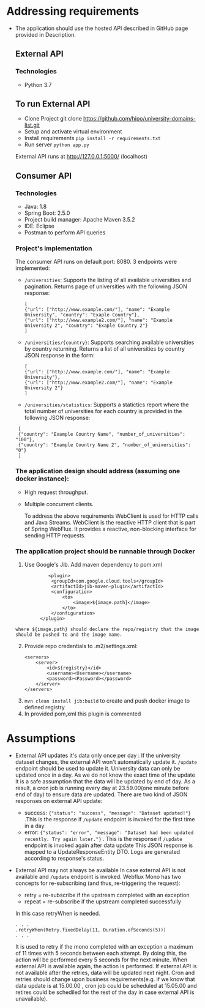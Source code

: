 # Addressing requirements
* The application should use the hosted API described in GitHub page provided in Description.
  ## External API 
  ### Technologies
  * Python 3.7
  ## To run External API
	* Clone Project git clone https://github.com/hipo/university-domains-list.git 
	* Setup and activate virtual environment
	* Install requirements ```pip install -r requirements.txt```
	* Run server ```python app.py```

	External API runs at http://127.0.0.1:5000/ (localhost)
	
  ## Consumer API
  ### Technologies
  * Java: 1.8
  * Spring Boot: 2.5.0  
  * Project build manager: Apache Maven 3.5.2
  * IDE: Eclipse
  * Postman to perform API queries
 
   ### Project's implementation
   The consumer API runs on default port: 8080. 3 endpoints were implemented:
   * ```/universities```: Supports the listing of all available universities and pagination. Returns page of universities with the following JSON response:
		```
		[
		{"url": ["http://www.example.com/"], "name": "Example University", "country": "Exaple Country"},
		{"url": ["http://www.example2.com/"], "name": "Example University 2", "country": "Exaple Country 2"}
		]
		``` 
   * ```/universities/{country}```: Supports searching available universities by country returning. Returns a list of all universities by country JSON response in the form:
        ```
		[
		{"url": ["http://www.example.com/"], "name": "Example University"},
		{"url": ["http://www.example2.com/"], "name": "Example University 2"}
		]
		```
   * ```/universities/statistics```: Supports a statictics report where the total number of universities for each country is provided in the following JSON response:   
   ```
    [
	{"country": "Example Country Name", "number_of_universities": "100"},
	{"country": "Example Country Name 2", "number_of_universities": "0"}
	]
   ```
   
   ### The application design should address (assuming one docker instance):
	* High request throughput.
	* Multiple concurrent clients.
	
	  To address the above requirements WebClient is used for HTTP calls and Java Streams. WebClient is the reactive HTTP client that is part of Spring WebFlux. It provides a reactive, non-blocking interface for sending HTTP requests.
	         
	  
   ### The application project should be runnable through Docker
   1. Use Google's Jib. Add maven dependency to pom.xml
   ```
               <plugin>
                <groupId>com.google.cloud.tools</groupId>
                <artifactId>jib-maven-plugin</artifactId>
                <configuration>
                    <to>
                        <image>${image.path}</image>
                    </to>
                </configuration>
            </plugin>
   ```
   
      where ${image.path} should declare the repo/registry that the image should be pushed to and the image name.
   2. Provide repo credentials to .m2/settings.xml:
		```
		<servers>
			<server>
				<id>${registry}</id>
				<username><Username></username>
				<password><Password></password>
			</server>
		</servers>
		```
   3. ```mvn clean install jib:build``` to create and push docker image to defined registry
   4. In provided pom,xml this plugin is commented
   
   
# Assumptions
* External API updates it's data only once per day : 
  If the university dataset changes, the external API won't automatically update it. ```/update``` endpoint should be used to update it. University data can only be updated once in a day. As we do not know the exact time of the update it is a safe assumption that the data will be updated by end of day. As a result, a cron job is running every day at 23.59.00(one minute before end of day) to ensure data are updated. 
  There are two kind of JSON responses on external API update: 
  * success: ```{"status": "success", "message": "Dataset updated!"}``` .This is the response if ```/update``` endpoint is invoked for the first time in a day
  * error: ```{"status": "error", "message": "Dataset had been updated recently. Try again later."}``` . This is the response if ```/update``` endpoint is invoked again after data update
  This JSON response is mapped to a UpdateResponseEntity DTO. Logs are generated according to response's status.
  
* External API may not always be available
  In case external API is not available and ```/update``` endpoint is invoked. Webflux Mono has two concepts for re-subscribing (and thus, re-triggering the request):
  * retry = re-subscribe if the upstream completed with an exception
  * repeat = re-subscribe if the upstream completed successfully

  In this case retryWhen is needed. 
  ```
  . . .
  .retryWhen(Retry.fixedDelay(11, Duration.ofSeconds(5)))
  . . .
  ```
  It is used to retry if the mono completed with an exception a maximum of 11 times with 5 seconds between each attempt. By doing this, the action will be performed every 5 seconds for the next minute. When external API is available again, the action is performed. If external API is not available after the retries, data will be updated next night. Cron and retries should change upon business requirements(e.g. if we know that data update is at 15.00.00 , cron job could be scheduled at 15.05.00 and retires could be schediled for the rest of the day in case external API is unavailable).
